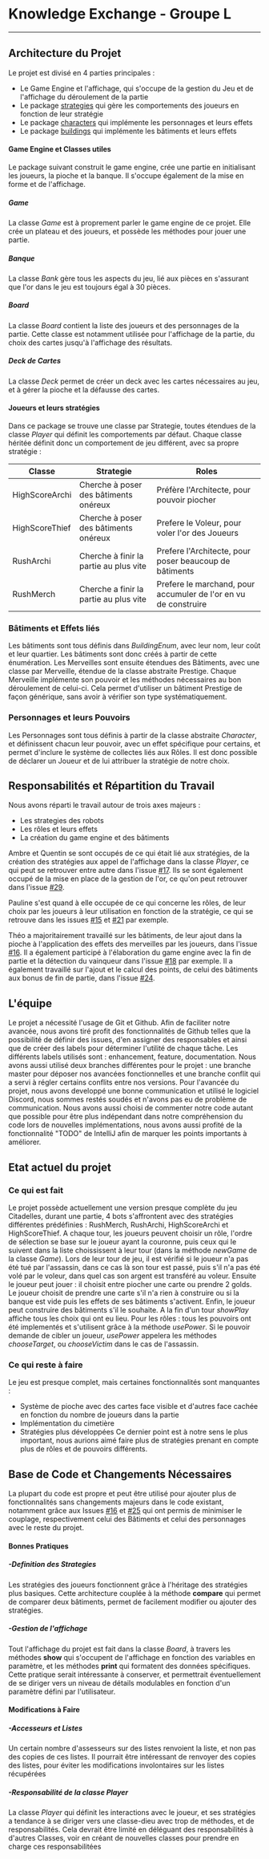 
# Knowledge Exchange - Groupe L
---

## Architecture du Projet
Le projet est divisé en 4 parties principales : 
 - Le Game Engine et l'affichage, qui s'occupe de la gestion du Jeu et de l'affichage du déroulement de la partie
 - Le package [strategies][packStrat] qui gère les comportements des joueurs en fonction de leur stratégie
 - Le package [characters][packChar] qui implémente les personnages et leurs effets
 - Le package [buildings][packBuild] qui implémente les bâtiments et leurs effets 

#### Game Engine et Classes utiles
Le package suivant construit le game engine, crée une partie en initialisant les joueurs, la pioche et la banque. Il s'occupe également de la mise en forme et de l'affichage.

##### _Game_
La classe _Game_ est à proprement parler le game engine de ce projet. Elle crée un plateau et des joueurs, et possède les méthodes pour jouer une partie.
##### _Banque_
La classe _Bank_ gère tous les aspects du jeu, lié aux pièces en s'assurant que l'or dans le jeu est toujours égal à 30 pièces.
##### _Board_
La classe _Board_ contient la liste des joueurs et des personnages de la partie. Cette classe est notamment utilisée pour l'affichage de la partie, du choix des cartes jusqu'à l'affichage des résultats.
##### _Deck de Cartes_
La classe _Deck_ permet de créer un deck avec les cartes nécessaires au jeu, et à gérer la pioche et la défausse des cartes.

#### Joueurs et leurs stratégies

Dans ce package se trouve une classe par Strategie, toutes étendues de la classe _Player_ qui définit les comportements par défaut. Chaque classe héritée définit donc un comportement de jeu différent, avec sa propre stratégie : 

| Classe | Strategie | Roles |
| ------ | ------ | ------ |
| HighScoreArchi | Cherche à poser des bâtiments onéreux | Préfère l'Architecte, pour pouvoir piocher
| HighScoreThief | Cherche à poser des bâtiments onéreux | Prefere le Voleur, pour voler l'or des Joueurs 
| RushArchi | Cherche à finir la partie au plus vite | Prefere l'Architecte, pour poser beaucoup de bâtiments
| RushMerch | Cherche a finir la partie au plus vite | Prefere le marchand, pour accumuler de l'or en vu de construire

### Bâtiments et Effets liés

Les bâtiments sont tous définis dans _BuildingEnum_, avec leur nom, leur coût et leur quartier. Les bâtiments sont donc créés à partir de cette énumération. Les Merveilles sont ensuite étendues des Bâtiments, avec une classe par Merveille, étendue de la classe abstraite Prestige. Chaque Merveille implémente son pouvoir et les méthodes nécessaires au bon déroulement de celui-ci. Cela permet d'utiliser un bâtiment Prestige de façon générique, sans avoir à vérifier son type systématiquement.

### Personnages et leurs Pouvoirs

Les Personnages sont tous définis à partir de la classe abstraite _Character_, et définissent chacun leur pouvoir, avec un effet spécifique pour certains, et permet d'inclure le système de collectes liés aux Rôles. Il est donc possible de déclarer un Joueur et de lui attribuer la stratégie de notre choix.

## Responsabilités et Répartition du Travail

Nous avons réparti le travail autour de trois axes majeurs :
- Les strategies des robots
- Les rôles et leurs effets
- La création du game engine et des bâtiments


Ambre et Quentin se sont occupés de ce qui était lié aux stratégies, de la création des stratégies aux appel de l'affichage dans la classe _Player_, ce qui peut se retrouver entre autre dans l'issue [#17][issueStrat]. Ils se sont également occupé de la mise en place de la gestion de l'or, ce qu'on peut retrouver dans l'issue [#29][issueGold].

Pauline s'est quand à elle occupée de ce qui concerne les rôles, de leur choix par les joueurs à leur utilisation en fonction de la stratégie, ce qui se retrouve dans les issues [#15][issueRole1] et [#21][issueRole2] par exemple.

Théo a majoritairement travaillé sur les bâtiments, de leur ajout dans la pioche à l'application des effets des merveilles par les joueurs, dans l'issue [#16][issuePrestigeA]. Il a également participé à l'élaboration du game engine avec la fin de partie et la détection du vainqueur dans l'issue [#18][issueTours] par exemple. Il a également travaillé sur l'ajout et le calcul des points, de celui des bâtiments aux bonus de fin de partie, dans l'issue [#24][issuePoints].

## L'équipe

Le projet a nécessité l'usage de Git et Github. Afin de faciliter notre avancée, nous avons tiré profit des fonctionnalités de Github telles que la possibilité de définir des issues, d'en assigner des responsables et ainsi que de créer des labels pour déterminer l'utilité de chaque tâche. Les différents labels utilisés sont : enhancement, feature, documentation. Nous avons aussi utilisé deux branches différentes pour le projet : une branche master pour déposer nos avancées fonctionnelles et une branche conflit qui a servi à régler certains conflits entre nos versions. 
Pour l'avancée du projet, nous avons developpé une bonne communication et utilisé le logiciel Discord, nous sommes restés soudés et n'avons pas eu de problème de communication. Nous avons aussi choisi de commenter notre code autant que possible pour être plus indépendant dans notre compréhension du code lors de nouvelles implémentations, nous avons aussi profité de la fonctionnalité "TODO" de IntelliJ afin de marquer les points importants à améliorer. 

## Etat actuel du projet

### Ce qui est fait
Le projet possède actuellement une version presque complète du jeu Citadelles, durant une partie, 4 bots s'affrontent avec des stratégies différentes prédéfinies : RushMerch, RushArchi, HighScoreArchi et HighScoreThief.
A chaque tour, les joueurs peuvent choisir un rôle, l'ordre de sélection se base sur le joueur ayant la couronne, puis ceux qui le suivent dans la liste choississent à leur tour (dans la méthode _newGame_ de la classe _Game_).
Lors de leur tour de jeu, il est vérifié si le joueur n'a pas été tué par l'assassin, dans ce cas là son tour est passé, puis s'il n'a pas été volé par le voleur, dans quel cas son argent est transféré au voleur. Ensuite le joueur peut jouer : il choisit entre piocher une carte ou prendre 2 golds. Le joueur choisit de prendre une carte s'il n'a rien à construire ou si la banque est vide puis les effets de ses bâtiments s'activent. Enfin, le joueur peut construire des bâtiments s'il le souhaite. A la fin d'un tour _showPlay_ affiche tous les choix qui ont eu lieu. 
Pour les rôles : tous les pouvoirs ont été implementés et s'utilisent grâce à la méthode _usePower_. Si le pouvoir demande de cibler un joueur, _usePower_ appelera les méthodes _chooseTarget_, ou _chooseVictim_ dans le cas de l'assassin.
 
### Ce qui reste à faire
Le jeu est presque complet, mais certaines fonctionnalités sont manquantes : 
- Système de pioche avec des cartes face visible et d'autres face cachée en fonction du nombre de joueurs dans la partie
- Implémentation du cimetière 
- Stratégies plus développées
Ce dernier point est à notre sens le plus important, nous aurions aimé faire plus de stratégies prenant en compte plus de rôles et de pouvoirs différents.

## Base de Code et Changements Nécessaires

La plupart du code est propre et peut être utilisé pour ajouter plus de fonctionnalités sans changements majeurs dans le code existant, notamment grâce aux Issues [#16][refactorBuildings] et [#25][refactorPersonnages] qui ont permis de minimiser le couplage, respectivement celui des Bâtiments et celui des personnages avec le reste du projet.

#### Bonnes Pratiques
##### -Definition des Strategies
Les stratégies des joueurs fonctionnent grâce à l'héritage des stratégies plus basiques. Cette architecture couplée à la méthode __compare__ qui permet de comparer deux bâtiments, permet de facilement modifier ou ajouter des stratégies.
##### -Gestion de l'affichage
Tout l'affichage du projet est fait dans la classe _Board_, à travers les méthodes __show__ qui s'occupent de l'affichage en fonction des variables en paramètre, et les méthodes __print__ qui formatent des données spécifiques. Cette pratique serait intéressante à conserver, et permettrait éventuellement de se diriger vers un niveau de détails modulables en fonction d'un paramètre défini par l'utilisateur.
#### Modifications à Faire
##### -Accesseurs et Listes
Un certain nombre d'assesseurs sur des listes renvoient la liste, et non pas des copies de ces listes. Il pourrait être intéressant de renvoyer des copies des listes, pour éviter les modifications involontaires sur les listes récupérées
##### -Responsabilité de la classe Player
La classe _Player_ qui définit les interactions avec le joueur, et ses stratégies a tendance à se diriger vers une classe-dieu avec trop de méthodes, et de responsabilités. Cela devrait être limité en déléguant des responsabilités à d'autres Classes, voir en créant de nouvelles classes pour prendre en charge ces responsabilitées

[//]: # (These are reference links used in the body of this note and get stripped out when the markdown processor does its job. There is no need to format nicely because it shouldn't be seen. Thanks SO - http://stackoverflow.com/questions/4823468/store-comments-in-markdown-syntax)

   [packStrat]: <https://github.com/pns-si3-projects/projet2-ps5-21-22-ps5-21-22-projet2-l/tree/master/src/main/java/fr/unice/polytech/startingpoint/strategies>
   [packChar]: <https://github.com/pns-si3-projects/projet2-ps5-21-22-ps5-21-22-projet2-l/tree/master/src/main/java/fr/unice/polytech/startingpoint/characters>
   [packBuild]: <https://github.com/pns-si3-projects/projet2-ps5-21-22-ps5-21-22-projet2-l/tree/master/src/main/java/fr/unice/polytech/startingpoint/buildings>
   [refactorPersonnages]: <https://github.com/pns-si3-projects/projet2-ps5-21-22-ps5-21-22-projet2-l/issues/25>
   [refactorBuildings]: <https://github.com/pns-si3-projects/projet2-ps5-21-22-ps5-21-22-projet2-l/issues/16>
   [issueGold]: <https://github.com/pns-si3-projects/projet2-ps5-21-22-ps5-21-22-projet2-l/issues/29>
   [issueStrat]:<https://github.com/pns-si3-projects/projet2-ps5-21-22-ps5-21-22-projet2-l/issues/17>
   [issueRole1]:<https://github.com/pns-si3-projects/projet2-ps5-21-22-ps5-21-22-projet2-l/issues/15>
   [issueRole2]:<https://github.com/pns-si3-projects/projet2-ps5-21-22-ps5-21-22-projet2-l/issues/21>
   [issuePrestigeA]:<https://github.com/pns-si3-projects/projet2-ps5-21-22-ps5-21-22-projet2-l/issues/16>
   [issueTours]:<https://github.com/pns-si3-projects/projet2-ps5-21-22-ps5-21-22-projet2-l/issues/18>
   [issuePoints]:<https://github.com/pns-si3-projects/projet2-ps5-21-22-ps5-21-22-projet2-l/issues/24>
   
